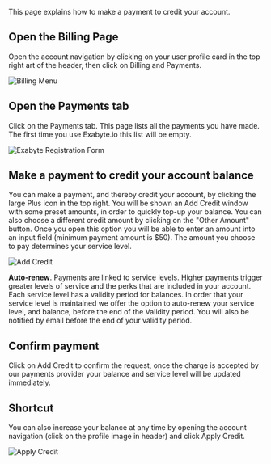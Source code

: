 <!-- DB -->

This page explains how to make a payment to credit your account.

## Open the Billing Page

Open the account navigation by clicking on your user profile card in the top right art of the header, then click on Billing and Payments.

![Billing Menu](/images/BillingsMenuItem.png "Billing Menu Item")

## Open the Payments tab

Click on the Payments tab. This page lists all the payments you have made. The first time you use Exabyte.io this list will be empty.

![Exabyte Registration Form](/images/Payments.png "Payments")

## Make a payment to credit your account balance

You can make a payment, and thereby credit your account, by clicking the large Plus icon in the top right. You will be shown an Add Credit window with some preset amounts, in order to quickly top-up your balance. You can also choose a different credit amount by clicking on the "Other Amount" button. Once you open this option you will be able to enter an amount into an input field (minimum payment amount is $50). The amount you choose to pay determines your service level.

![Add Credit](/images/AddCredit.png "Add Credit")

<div class="warning">
<b><u>Auto-renew</u></b>. Payments are linked to service levels. Higher payments trigger greater levels of service and the perks that are included in your account. Each service level has a validity period for balances. In order that your service level is maintained we offer the option to auto-renew your service level, and balance, before the end of the Validity period. You will also be notified by email before the end of your validity period.
</div>

## Confirm payment

Click on Add Credit to confirm the request, once the charge is accepted by our payments provider your balance and service level will be updated immediately.

## Shortcut

You can also increase your balance at any time by opening the account navigation (click on the profile image in header) and click Apply Credit.

![Apply Credit](/images/ApplyCreditMenuItem.png "Apply Credit")
